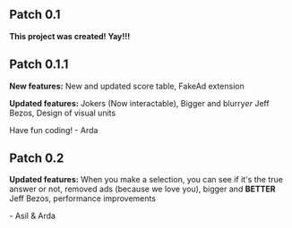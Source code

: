 ## Patch 0.1

**This project was created! Yay!!!**

## Patch 0.1.1

**New features:** New and updated score table, FakeAd extension

**Updated features:** Jokers (Now interactable), Bigger and blurry*er* Jeff Bezos, Design of visual units

Have fun coding! - Arda

## Patch 0.2

**Updated features:** When you make a selection, you can see if it's the true answer or not, removed ads (because we love you), bigger and **BETTER** Jeff Bezos, performance improvements

\- Asil & Arda
